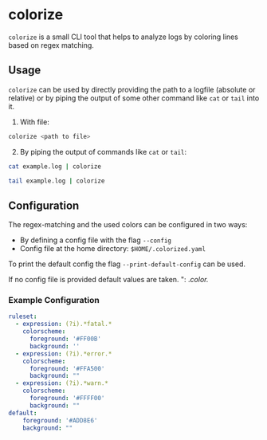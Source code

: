 # colorize

`colorize` is a small CLI tool that helps to analyze logs by coloring lines based on regex matching.

## Usage

`colorize` can be used by directly providing the path to a logfile (absolute or relative) or by piping the output of some other command like `cat` or `tail` into it.

1. With file:
```bash
colorize <path to file>
```
2. By piping the output of commands like `cat` or `tail`:
```bash
cat example.log | colorize
```

```bash
tail example.log | colorize    
```

## Configuration

The regex-matching and the used colors can be configured in two ways:
* By defining a config file with the flag `--config`
* Config file at the home directory: `$HOME/.colorized.yaml`

To print the default config the flag `--print-default-config` can be used.

If no config file is provided default values are taken.
": .*color.*
### Example Configuration

```yaml
ruleset:
  - expression: (?i).*fatal.*
    colorscheme:
      foreground: '#FF00B'
      background: ''
  - expression: (?i).*error.*
    colorscheme:
      foreground: '#FFA500'
      background: ""
  - expression: (?i).*warn.*
    colorscheme:
      foreground: '#FFFF00'
      background: ""
default:
    foreground: '#ADD8E6'
    background: ""

```
